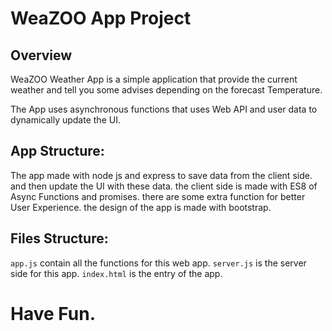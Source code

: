 # WeaZOO App Project

## Overview

WeaZOO Weather App is a simple application that provide the current weather and tell you some advises depending on the forecast Temperature.

The App uses asynchronous functions that uses Web API and user data to dynamically update the UI.

## App Structure:

The app made with node js and express to save data from the client side.
and then update the UI with these data.
the client side is made with ES8 of Async Functions and promises.
there are some extra function for better User Experience.
the design of the app is made with bootstrap.

## Files Structure:

`app.js` contain all the functions for this web app.
`server.js` is the server side for this app.
`index.html` is the entry of the app.

# Have Fun.
